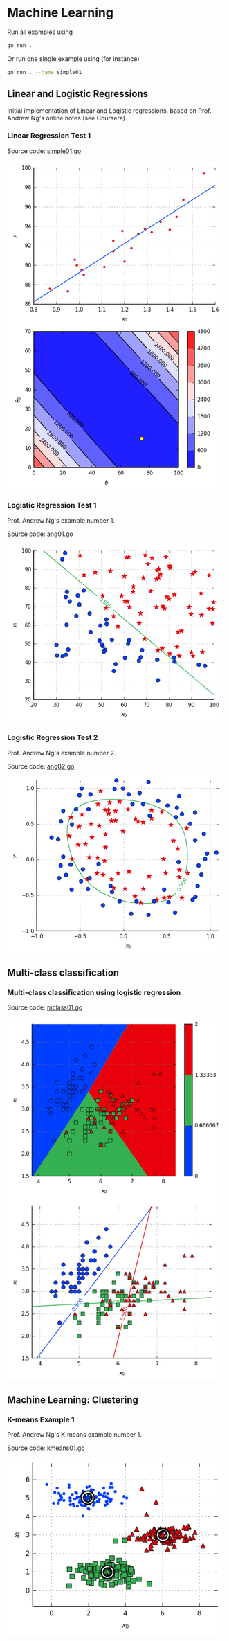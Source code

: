 # Machine Learning

Run all examples using

```bash
go run .
```

Or run one single example using (for instance)

```bash
go run . --name simple01
```

## Linear and Logistic Regressions

Initial implementation of Linear and Logistic regressions, based on Prof. Andrew Ng's online notes (see Coursera).

### Linear Regression Test 1

Source code: <a href="simple01.go">simple01.go</a>

<div id="container">
<p><img src="figs/ml_simple01.png" width="500"></p>
</div>

### Logistic Regression Test 1

Prof. Andrew Ng's example number 1.

Source code: <a href="ang01.go">ang01.go</a>

<div id="container">
<p><img src="figs/ml_ang01.png" width="500"></p>
</div>

### Logistic Regression Test 2

Prof. Andrew Ng's example number 2.

Source code: <a href="ang02.go">ang02.go</a>

<div id="container">
<p><img src="figs/ml_ang02.png" width="500"></p>
</div>

## Multi-class classification

### Multi-class classification using logistic regression

Source code: <a href="mclass01.go">mclass01.go</a>

<div id="container">
<p><img src="figs/ml_mclass01.png" width="500"></p>
</div>

## Machine Learning: Clustering

### K-means Example 1

Prof. Andrew Ng's K-means example number 1.

Source code: <a href="kmeans01.go">kmeans01.go</a>

<div id="container">
<p><img src="figs/ml_kmeans01.png" width="500"></p>
</div>
